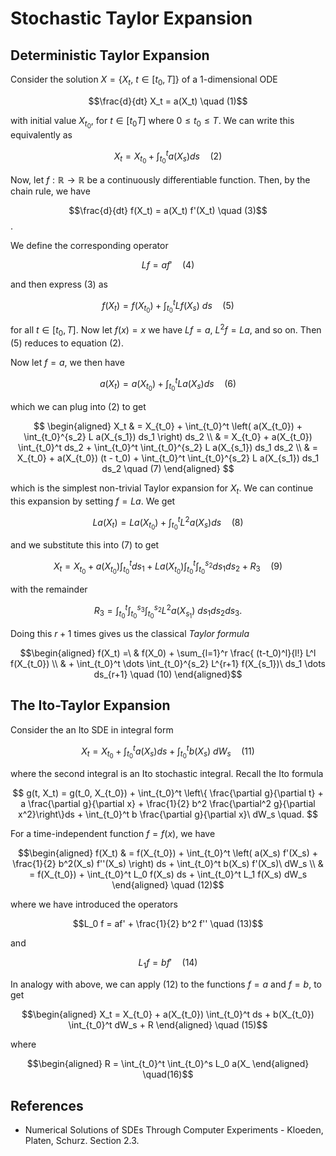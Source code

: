 # Stochastic Taylor Expansion

## Deterministic Taylor Expansion

Consider the solution $X = \{ X_t,\ t \in [t_0, T] \}$ of a 1-dimensional ODE

$$\frac{d}{dt} X_t = a(X_t) \quad (1)$$

with initial value $X_{t_0}$, for $t \in [t_0 T]$ where $0 \leq t_0 \leq T$. We can write this equivalently as

$$X_t = X_{t_0} + \int_{t_0}^t a(X_s) ds \quad (2)$$

Now, let $f : \mathbb{R} \to \mathbb{R}$ be a continuously differentiable function. Then, by the chain rule, we have

$$\frac{d}{dt} f(X_t) = a(X_t) f'(X_t) \quad (3)$$.

We define the corresponding operator

$$L f = a f' \quad (4)$$

and then express (3) as

$$f(X_t) = f(X_{t_0}) + \int_{t_0}^t L f(X_s)\ ds \quad (5)$$

for all $t \in [t_0, T]$.  Now let $f(x) = x$ we have $Lf = a$, $L^2 f = La$, and so on. Then (5) reduces to equation (2).

Now let $f=a$, we then have

$$a(X_t) = a(X_{t_0}) + \int_{t_0}^t L a(X_s) ds \quad(6)$$

which we can plug into (2) to get

$$ \begin{aligned}
X_t & = X_{t_0} + \int_{t_0}^t \left( a(X_{t_0}) + \int_{t_0}^{s_2} L a(X_{s_1}) ds_1 \right) ds_2 \\
& =  X_{t_0} + a(X_{t_0}) \int_{t_0}^t ds_2 + \int_{t_0}^t \int_{t_0}^{s_2} L a(X_{s_1}) ds_1 ds_2  \\
& =  X_{t_0} + a(X_{t_0}) (t - t_0) + \int_{t_0}^t \int_{t_0}^{s_2} L a(X_{s_1}) ds_1 ds_2 \quad (7)
\end{aligned} $$

which is the simplest non-trivial Taylor expansion for $X_t$.  We can continue this expansion by setting $f=La$. We get

$$La(X_t) = La(X_{t_0}) + \int_{t_0}^t L^2 a(X_s) ds \quad(8)$$

and we substitute this into (7) to get

$$X_t = X_{t_0} + a(X_{t_0}) \int_{t_0}^t ds_1 + La(X_{t_0}) \int_{t_0}^t \int_{t_0}^{s_2} ds_1 ds_2 + R_3 \quad (9)$$

with the remainder

$$R_3 = \int_{t_0}^t \int_{t_0}^{s_3} \int_{t_0}^{s_2} L^2 a(X_{s_1})\ ds_1 ds_2 ds_3 . $$

Doing this $r+1$ times gives us the classical *Taylor formula*

$$\begin{aligned}
f(X_t) =\ & f(X_0) + \sum_{l=1}^r \frac{ (t-t_0)^l}{l!} L^l f(X_{t_0}) \\
& + \int_{t_0}^t \dots \int_{t_0}^{s_2} L^{r+1} f(X_{s_1})\ ds_1 \dots ds_{r+1} \quad (10)
\end{aligned}$$

## The Ito-Taylor Expansion

Consider the an Ito SDE in integral form

$$ X_t = X_{t_0} + \int_{t_0}^t a(X_s) ds + \int_{t_0}^t b(X_s)\ dW_s \quad (11) $$

where the second integral is an Ito stochastic integral. Recall the Ito formula

$$
g(t, X_t) = g(t_0, X_{t_0})  + \int_{t_0}^t \left\{ \frac{\partial g}{\partial t} + a \frac{\partial g}{\partial x} + \frac{1}{2} b^2 \frac{\partial^2 g}{\partial x^2}\right\}ds + \int_{t_0}^t b \frac{\partial g}{\partial x}\ dW_s \quad.
$$

For a time-independent function $f=f(x)$, we have

$$\begin{aligned}
f(X_t) & = f(X_{t_0})  + \int_{t_0}^t \left( a(X_s) f'(X_s) + \frac{1}{2} b^2(X_s) f''(X_s) \right) ds + \int_{t_0}^t b(X_s) f'(X_s)\ dW_s \\
& = f(X_{t_0}) + \int_{t_0}^t L_0 f(X_s) ds + \int_{t_0}^t L_1 f(X_s) dW_s
\end{aligned} \quad (12)$$

where we have introduced the operators

$$L_0 f = af' + \frac{1}{2} b^2 f'' \quad (13)$$

and

$$L_1 f = b f' \quad (14)$$

In analogy with above, we can apply (12) to the functions $f=a$ and $f=b$, to get

$$\begin{aligned}
X_t = X_{t_0} + a(X_{t_0}) \int_{t_0}^t ds + b(X_{t_0}) \int_{t_0}^t dW_s + R
\end{aligned} \quad (15)$$

where

$$\begin{aligned}
R = \int_{t_0}^t \int_{t_0}^s L_0 a(X_
\end{aligned} \quad(16)$$

## References

- Numerical Solutions of SDEs Through Computer Experiments - Kloeden, Platen, Schurz. Section 2.3.
<!--stackedit_data:
eyJoaXN0b3J5IjpbLTEyNTQyMDk4MzIsNzUwNDU4NjU0LDE0MD
czODI0NDIsLTI5NDkwNzQ4MCwtMjkxMTEyMzAsLTc5MjQyNjYx
NywxNTU3MDg0MDMxLDEyOTIwOTI1NjEsMTg1NTI5NTkwOSwtMz
c0MzMzNjhdfQ==
-->